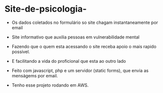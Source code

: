 ﻿#  Site-de-psicologia-
 * Os dados coletados no formulário so site chagam instantaneamente  por email 
 
* Site informativo que auxilia pessoas em vulnerabilidade mental

* Fazendo que o quem esta acessando o site receba apoio o mais rapido possível.

* E facilitando a vida do proficional que esta ao outro lado

* Feito com  javascript, php e um servidor (static forms), que envia as menságems por email. 

* Tenho esse projeto rodando em AWS.
